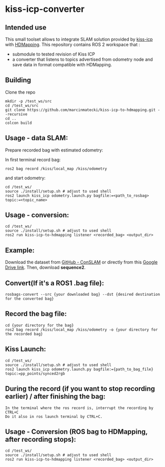 # kiss-icp-converter


## Intended use 

This small toolset allows to integrate SLAM solution provided by [kiss-icp](https://github.com/PRBonn/kiss-icp) with [HDMapping](https://github.com/MapsHD/HDMapping).
This repository contains ROS 2 workspace that :
  - submodule to tested revision of Kiss ICP
  - a converter that listens to topics advertised from odometry node and save data in format compatible with HDMapping.

## Building

Clone the repo
```shell
mkdir -p /test_ws/src
cd /test_ws/src
git clone https://github.com/marcinmatecki/kiss-icp-to-hdmapping.git --recursive
cd ..
colcon build
```

## Usage - data SLAM:

Prepare recorded bag with estimated odometry:

In first terminal record bag:
```shell
ros2 bag record /kiss/local_map /kiss/odometry
```

and start odometry:
```shell 
cd /test_ws/
source ./install/setup.sh # adjust to used shell
ros2 launch kiss_icp odometry.launch.py bagfile:=<path_to_rosbag> topic:=<topic_name>
```

## Usage - conversion:

```shell
cd /test_ws/
source ./install/setup.sh # adjust to used shell
ros2 run kiss-icp-to-hdmapping listener <recorded_bag> <output_dir>
```




## Example:

Download the dataset from [GitHub - ConSLAM](https://github.com/mac137/ConSLAM) or 
directly from this [Google Drive link](https://drive.google.com/drive/folders/1TNDcmwLG_P1kWPz3aawCm9ts85kUTvnU). 
Then, download **sequence2**.

## Convert(If it's a ROS1 .bag file):

```shell
rosbags-convert --src {your downloaded bag} --dst {desired destination for the converted bag}
```

## Record the bag file:

```shell
cd {your directory for the bag}
ros2 bag record /kiss/local_map /kiss/odometry -o {your directory for the recorded bag}
```

## Kiss Launch:

```shell
cd /test_ws/
source ./install/setup.sh # adjust to used shell
ros2 launch kiss_icp odometry.launch.py bagfile:={path_to_bag_file} topic:=pp_points/synced2rgb
```

## During the record (if you want to stop recording earlier) / after finishing the bag:

```shell
In the terminal where the ros record is, interrupt the recording by CTRL+C
Do it also in ros launch terminal by CTRL+C.
```

## Usage - Conversion (ROS bag to HDMapping, after recording stops):

```shell
cd /test_ws/
source ./install/setup.sh # adjust to used shell
ros2 run kiss-icp-to-hdmapping listener <recorded_bag> <output_dir>
```